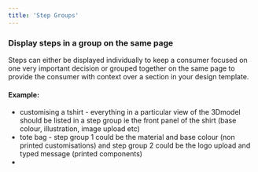 ```yaml
---
title: 'Step Groups'
---
```


### Display steps in a group on the same page
Steps can either be displayed individually to keep a consumer focused on one very important decision or grouped together on the same page to provide the consumer with context over a section in your design template.  
#### Example:
- customising a tshirt - everything in a particular view of the 3Dmodel should be listed in a step group ie the front panel of the shirt (base colour, illustration, image upload etc)
- tote bag - step group 1 could be the material and base colour (non printed customisations) and step group 2 could be the logo upload and typed message (printed components) 
- 